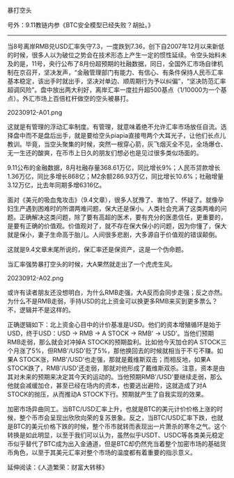 
暴打空头

号外：9.11教链内参《BTC安全模型已经失败？胡扯。》

---

当8号离岸RMB兑USD汇率失守7.3，一度跌到7.36，创下自2007年12月以来新低的时候，很多人以为破位之势会在技术形态上产生一定的惯性延续。令空头始料未及的是，11号，央行公布了8月份超预期的社融数据，同日，全国外汇市场自律机制在京召开，坚决发声，“金融管理部门有能力、有信心、有条件保持人民币汇率基本稳定，该出手时就出手，坚决对单边、顺周期行为予以纠偏”，“坚决防范汇率超调风险”。盘中放出两大利好，离岸汇率一度拉升超500基点（1/10000为一个基点）。外汇市场上百倍杠杆做空的空头被暴打。

20230912-A01.png

这就是有管理的浮动汇率制度。有管理，就意味着绝不允许汇率市场放任自流。选择盘中而不是盘后出手，就是要给空头piapia直接甩两个大耳光子，让他们长点儿教训。毕竟，当空头聚集的时候，突然一根穿心箭，灰飞烟灭全不见，全场爆仓、无一生还的酸爽，在币市上日久的朋友们想必也是见过很多类似场面的。

9.11公布的金融数据，8月社融存量368.61万亿，同比增长9%；人民币贷款增长1.36万亿，同比多增长868亿；M2余额286.93万亿，同比增长10.6%；社融增量3.12万亿，比去年同期多增6316亿。

面对《美元的吸血鬼攻击》（9.4文章），很多人犹豫了、害怕了、怀疑了。就像孕妇生产遇到困难时的所谓两难问题，保大还是保小。人类社会充满了这类两难的问题。正确解决这类问题，除了要有高超的医术，要有充分的医患信任，更重要的，是要有正确的价值观。价值观对了，就不存在保大保小的问题，因为你懂了，保大就是保小，妻子生命高于胎儿。人间很多悲剧，大多源自于价值观的错误颠倒。

这就是9.4文章末尾所说的，保汇率还是保资产，这是一个伪命题。

当汇率强势暴打空头的时候，大A果然就走出了一个虎虎生风。

20230912-A02.png

或许有读者朋友还没想明白，为什么RMB走强，大A反而会同步走强；反之亦然。为什么不是RMB走弱，手持USD的北上资金可以换更多RMB来买到更多票么？不，逻辑并不是这样的。

正确逻辑如下：北上资金心目中的计价基准是USD。他们的资本增殖循环是始于USD，终于USD：USD -> RMB -> A STOCK -> RMB' -> USD'。当他们预期RMB走弱，那么就会对冲掉A STOCK的预期盈利。比如他今天加仓的A STOCK三个月涨了5%，但RMB'/USD'贬了5%，那他换回去的时候就相当于不亏不赚。如果A STOCK涨，RMB'/USD'也走强，那就是戴维斯双击；而相反地，如果A STOCK跌了，RMB'/USD'还走弱，那就对他形成了戴维斯双杀。注意，资本是由其对未来的预期来决定其今天的运动的。当他预期RMB'/USD'要继续走弱，那么他就会减缓加仓，甚至已经在场内的资本，也要逃出避险，这就造成了对A STOCK的抛压，从而推动A STOCK下行。预期就产生了自我实现的效果。

加密市场异曲同工。当BTC/USD汇率上升，也就是BTC的美元计价价格上涨的时候，整个币市会呈现出欣欣向荣的复苏景象。反之，当BTC/USD汇率下跌，也就是BTC的美元价格下跌的时候，整个币市就转而表现出一片萧杀的寒冬之气。这个转换是如此明显，以至于我们可以认为，虽然似乎USDT、USDC等各类美元稳定币似乎替代了BTC成为出入金通道，但是BTC却仍然充当着整个加密市场的基础货币角色，以至于其美元汇率对整个市场的温度都有着重要的指示意义。

延伸阅读：《人造繁荣：财富大转移》
